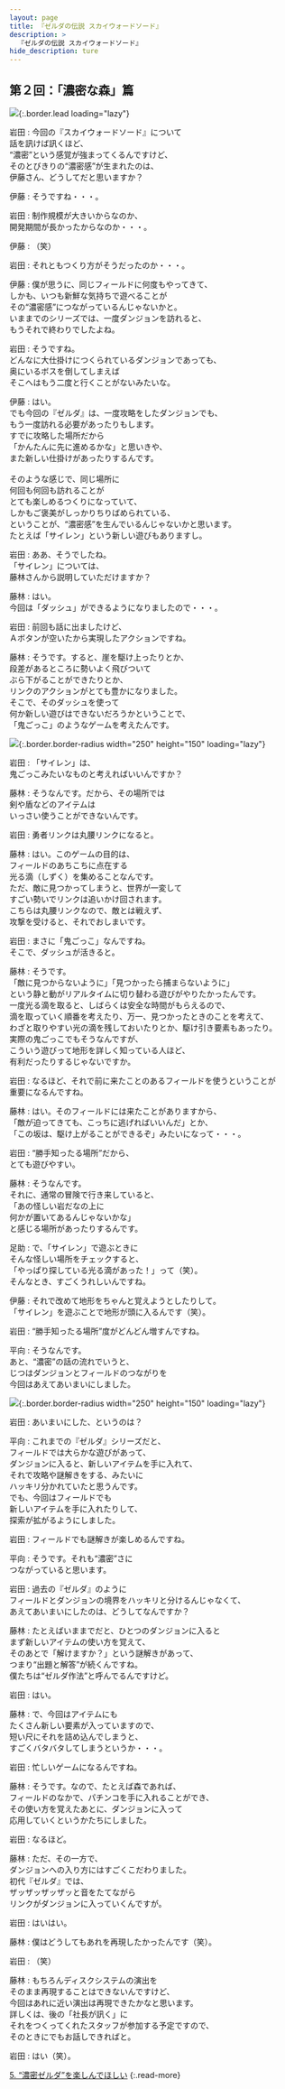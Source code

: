 ```yaml
---
layout: page
title: 『ゼルダの伝説 スカイウォードソード』
description: >
  『ゼルダの伝説 スカイウォードソード』
hide_description: ture
---
```


## 第２回：「濃密な森」篇

![](/interviews/jp/wii/souj/vol2/img/mainvisual4.jpg){:.border.lead loading="lazy"}

岩田
: 今回の『スカイウォードソード』について<br>話を訊けば訊くほど、<br>“濃密”という感覚が強まってくるんですけど、<br>そのとびきりの“濃密感”が生まれたのは、<br>伊藤さん、どうしてだと思いますか？

伊藤
: そうですね・・・。

岩田
: 制作規模が大きいからなのか、<br>開発期間が長かったからなのか・・・。

伊藤
: （笑）

岩田
: それともつくり方がそうだったのか・・・。

伊藤
: 僕が思うに、同じフィールドに何度もやってきて、<br>しかも、いつも新鮮な気持ちで遊べることが<br>その“濃密感”につながっているんじゃないかと。<br>いままでのシリーズでは、一度ダンジョンを訪れると、<br>もうそれで終わりでしたよね。

岩田
: そうですね。<br>どんなに大仕掛けにつくられているダンジョンであっても、<br>奥にいるボスを倒してしまえば<br>そこへはもう二度と行くことがないみたいな。

伊藤
: はい。<br>でも今回の『ゼルダ』は、一度攻略をしたダンジョンでも、<br>もう一度訪れる必要があったりもします。<br>すでに攻略した場所だから<br>「かんたんに先に進めるかな」と思いきや、<br>また新しい仕掛けがあったりするんです。<br><br>そのような感じで、同じ場所に<br>何回も何回も訪れることが<br>とても楽しめるつくりになっていて、<br>しかもご褒美がしっかりちりばめられている、<br>ということが、“濃密感”を生んでいるんじゃないかと思います。<br>たとえば「サイレン」という新しい遊びもありますし。

岩田
: ああ、そうでしたね。<br>「サイレン」については、<br>藤林さんから説明していただけますか？

藤林
: はい。<br>今回は「ダッシュ」ができるようになりましたので・・・。

岩田
: 前回も話に出ましたけど、<br>Ａボタンが空いたから実現したアクションですね。

藤林
: そうです。すると、崖を駆け上ったりとか、<br>段差があるところに勢いよく飛びついて<br>ぶら下がることができたりとか、<br>リンクのアクションがとても豊かになりました。<br>そこで、そのダッシュを使って<br>何か新しい遊びはできないだろうかということで、<br>「鬼ごっこ」のようなゲームを考えたんです。

![](/interviews/jp/wii/souj/vol2/img/photo010.jpg){:.border.border-radius width="250" height="150" loading="lazy"}

岩田
: 「サイレン」は、<br>鬼ごっこみたいなものと考えればいいんですか？

藤林
: そうなんです。だから、その場所では<br>剣や盾などのアイテムは<br>いっさい使うことができないんです。

岩田
: 勇者リンクは丸腰リンクになると。

藤林
: はい。このゲームの目的は、<br>フィールドのあちこちに点在する<br>光る滴（しずく）を集めることなんです。<br>ただ、敵に見つかってしまうと、世界が一変して<br>すごい勢いでリンクは追いかけ回されます。<br>こちらは丸腰リンクなので、敵とは戦えず、<br>攻撃を受けると、それでおしまいです。

岩田
: まさに「鬼ごっこ」なんですね。<br>そこで、ダッシュが活きると。

藤林
: そうです。<br>「敵に見つからないように」「見つかったら捕まらないように」<br>という静と動がリアルタイムに切り替わる遊びがやりたかったんです。<br>一度光る滴を取ると、しばらくは安全な時間がもらえるので、<br>滴を取っていく順番を考えたり、万一、見つかったときのことを考えて、<br>わざと取りやすい光の滴を残しておいたりとか、駆け引き要素もあったり。<br>実際の鬼ごっこでもそうなんですが、<br>こういう遊びって地形を詳しく知っている人ほど、<br>有利だったりするじゃないですか。

岩田
: なるほど、それで前に来たことのあるフィールドを使うということが<br>重要になるんですね。

藤林
: はい。そのフィールドには来たことがありますから、<br>「敵が迫ってきても、こっちに逃げればいいんだ」とか、<br>「この坂は、駆け上がることができるぞ」みたいになって・・・。

岩田
: “勝手知ったる場所”だから、<br>とても遊びやすい。

藤林
: そうなんです。<br>それに、通常の冒険で行き来していると、<br>「あの怪しい岩だなの上に<br>何かが置いてあるんじゃないかな」<br>と感じる場所があったりするんです。

足助
: で、「サイレン」で遊ぶときに<br>そんな怪しい場所をチェックすると、<br>「やっぱり探している光る滴があった！」って（笑）。<br>そんなとき、すごくうれしいんですね。

伊藤
: それで改めて地形をちゃんと覚えようとしたりして。<br>「サイレン」を遊ぶことで地形が頭に入るんです（笑）。

岩田
: “勝手知ったる場所”度がどんどん増すんですね。

平向
: そうなんです。<br>あと、“濃密”の話の流れでいうと、<br>じつはダンジョンとフィールドのつながりを<br>今回はあえてあいまいにしました。

![](/interviews/jp/wii/souj/vol2/img/photo011.jpg){:.border.border-radius width="250" height="150" loading="lazy"}

岩田
: あいまいにした、というのは？

平向
: これまでの『ゼルダ』シリーズだと、<br>フィールドでは大らかな遊びがあって、<br>ダンジョンに入ると、新しいアイテムを手に入れて、<br>それで攻略や謎解きをする、みたいに<br>ハッキリ分かれていたと思うんです。<br>でも、今回はフィールドでも<br>新しいアイテムを手に入れたりして、<br>探索が拡がるようにしました。

岩田
: フィールドでも謎解きが楽しめるんですね。

平向
: そうです。それも“濃密”さに<br>つながっていると思います。

岩田
: 過去の『ゼルダ』のように<br>フィールドとダンジョンの境界をハッキリと分けるんじゃなくて、<br>あえてあいまいにしたのは、どうしてなんですか？

藤林
: たとえばいままでだと、ひとつのダンジョンに入ると<br>まず新しいアイテムの使い方を覚えて、<br>そのあとで「解けますか？」という謎解きがあって、<br>つまり“出題と解答”が続くんですね。<br>僕たちは“ゼルダ作法”と呼んでるんですけど。

岩田
: はい。

藤林
: で、今回はアイテムにも<br>たくさん新しい要素が入っていますので、<br>短い尺にそれを詰め込んでしまうと、<br>すごくバタバタしてしまうというか・・・。

岩田
: 忙しいゲームになるんですね。

藤林
: そうです。なので、たとえば森であれば、<br>フィールドのなかで、パチンコを手に入れることができ、<br>その使い方を覚えたあとに、ダンジョンに入って<br>応用していくというかたちにしました。

岩田
: なるほど。

藤林
: ただ、その一方で、<br>ダンジョンへの入り方にはすごくこだわりました。<br>初代『ゼルダ』では、<br>ザッザッザッザッと音をたてながら<br>リンクがダンジョンに入っていくんですが。

岩田
: はいはい。

藤林
: 僕はどうしてもあれを再現したかったんです（笑）。

岩田
: （笑）

藤林
: もちろんディスクシステムの演出を<br>そのまま再現することはできないんですけど、<br>今回はあれに近い演出は再現できたかなと思います。<br>詳しくは、後の「社長が訊く」に<br>それをつくってくれたスタッフが参加する予定ですので、<br>そのときにでもお話しできればと。

岩田
: はい（笑）。

[5. “濃密ゼルダ”を楽しんでほしい](5.md)
{:.read-more}

